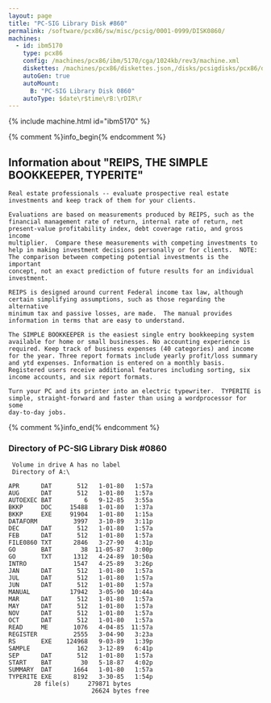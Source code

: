 ```yaml
---
layout: page
title: "PC-SIG Library Disk #860"
permalink: /software/pcx86/sw/misc/pcsig/0001-0999/DISK0860/
machines:
  - id: ibm5170
    type: pcx86
    config: /machines/pcx86/ibm/5170/cga/1024kb/rev3/machine.xml
    diskettes: /machines/pcx86/diskettes.json,/disks/pcsigdisks/pcx86/diskettes.json
    autoGen: true
    autoMount:
      B: "PC-SIG Library Disk 0860"
    autoType: $date\r$time\rB:\rDIR\r
---
```


{% include machine.html id="ibm5170" %}

{% comment %}info_begin{% endcomment %}

## Information about "REIPS, THE SIMPLE BOOKKEEPER, TYPERITE"

    Real estate professionals -- evaluate prospective real estate
    investments and keep track of them for your clients.
    
    Evaluations are based on measurements produced by REIPS, such as the
    financial management rate of return, internal rate of return, net
    present-value profitability index, debt coverage ratio, and gross income
    multiplier.  Compare these measurements with competing investments to
    help in making investment decisions personally or for clients.  NOTE:
    The comparison between competing potential investments is the important
    concept, not an exact prediction of future results for an individual
    investment.
    
    REIPS is designed around current Federal income tax law, although
    certain simplifying assumptions, such as those regarding the alternative
    minimum tax and passive losses, are made.  The manual provides
    information in terms that are easy to understand.
    
    The SIMPLE BOOKKEEPER is the easiest single entry bookkeeping system
    available for home or small businesses. No accounting experience is
    required. Keep track of business expenses (40 categories) and income
    for the year. Three report formats include yearly profit/loss summary
    and ytd expenses. Information is entered on a monthly basis.
    Registered users receive additional features including sorting, six
    income accounts, and six report formats.
    
    Turn your PC and its printer into an electric typewriter.  TYPERITE is
    simple, straight-forward and faster than using a wordprocessor for some
    day-to-day jobs.
{% comment %}info_end{% endcomment %}


### Directory of PC-SIG Library Disk #0860

     Volume in drive A has no label
     Directory of A:\

    APR      DAT       512   1-01-80   1:57a
    AUG      DAT       512   1-01-80   1:57a
    AUTOEXEC BAT         6   9-12-85   3:55a
    BKKP     DOC     15488   1-01-80   1:37a
    BKKP     EXE     91904   1-01-80   1:15a
    DATAFORM          3997   3-10-89   3:11p
    DEC      DAT       512   1-01-80   1:57a
    FEB      DAT       512   1-01-80   1:57a
    FILE0860 TXT      2846   3-27-90   4:31p
    GO       BAT        38  11-05-87   3:00p
    GO       TXT      1312   4-24-89  10:50a
    INTRO             1547   4-25-89   3:26p
    JAN      DAT       512   1-01-80   1:57a
    JUL      DAT       512   1-01-80   1:57a
    JUN      DAT       512   1-01-80   1:57a
    MANUAL           17942   3-05-90  10:44a
    MAR      DAT       512   1-01-80   1:57a
    MAY      DAT       512   1-01-80   1:57a
    NOV      DAT       512   1-01-80   1:57a
    OCT      DAT       512   1-01-80   1:57a
    READ     ME       1076   4-04-85  11:57a
    REGISTER          2555   3-04-90   3:23a
    RS       EXE    124968   9-03-89   1:39p
    SAMPLE             162   3-12-89   6:41p
    SEP      DAT       512   1-01-80   1:57a
    START    BAT        30   5-18-87   4:02p
    SUMMARY  DAT      1664   1-01-80   1:57a
    TYPERITE EXE      8192   3-30-85   1:54p
           28 file(s)     279871 bytes
                           26624 bytes free
